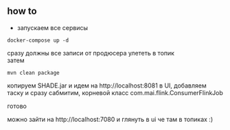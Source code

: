 ## how to
- запускаем все сервисы
```plantuml
docker-compose up -d
```

сразу должны все записи от продюсера улететь в топик\
затем 

```plantuml
mvn clean package
```

копируем SHADE.jar и идем на http://localhost:8081 в UI, добавляем таску и сразу сабмитим, корневой класс com.mai.flink.ConsumerFlinkJob

готово

можно зайти на http://localhost:7080 и глянуть в ui че там в топиках :)